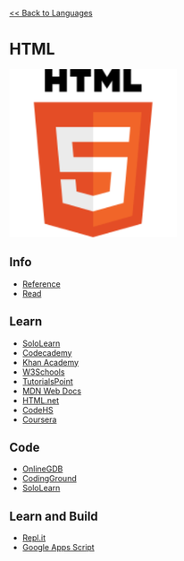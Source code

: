 <a href=".">&lt;&lt; Back to Languages</a>

# HTML

<img src="logos/HTML.png" width="300"/>

## Info
- [Reference](https://www.w3schools.com/html/default.asp)
- [Read](https://en.wikipedia.org/wiki/HTML)

## Learn
- [SoloLearn](https://www.sololearn.com/Course/HTML/)
- [Codecademy](https://www.codecademy.com/learn/learn-htmlZ)
- [Khan Academy](https://www.khanacademy.org/computing/computer-programming/html-css)
- [W3Schools](https://www.w3schools.com/html/html_examples.asp)
- [TutorialsPoint](https://www.tutorialspoint.com/html5/index.htm)
- [MDN Web Docs](https://developer.mozilla.org/en-US/docs/Web/HTML)
- [HTML.net](http://html.net/tutorials/html5/)
- [CodeHS](https://codehs.com/info/curriculum/web_design)
- [Coursera](https://www.coursera.org/specializations/web-design)

## Code
- [OnlineGDB](https://www.onlinegdb.com/online_html_compiler)
- [CodingGround](https://www.tutorialspoint.com/online_html_editor.php)
- [SoloLearn](https://code.sololearn.com/#html)

## Learn and Build
- [Repl.it](https://repl.it/languages/html)
- [Google Apps Script](https://script.google.com)
